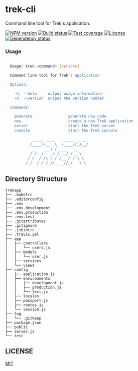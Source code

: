 # trek-cli

Command line tool for Trek's application.

  [![NPM version][npm-img]][npm-url]
  [![Build status][travis-img]][travis-url]
  [![Test coverage][coveralls-img]][coveralls-url]
  [![License][license-img]][license-url]
  [![Dependency status][david-img]][david-url]

### Usage

```bash

  Usage: trek <command> [options]

  Command line tool for Trek's application

  Options:

    -h, --help     output usage information
    -V, --version  output the version number

  Commands:

    generate                generate new code
    new                     create a new Trek application
    server                  start the Trek server
    console                 start the Trek console

            _____ ____    _____ _ ___
           /____//__  \  /____//_X__/
            __   ___) / ____  ___
           / /  /   _/ / __/ / _ \
          / /  / /\ \ / /__ / / \ \
         /_/  /_/ /_//____//_/   \_\

```

## Directory Structure

```
trekapp
├── .babelrc
├── .editorconfig
├── .env
├── .env.development
├── .env.production
├── .env.test
├── .gitattributes
├── .gitignore
├── .jshintrc
├── .travis.yml
├── app
│   ├── controllers
│   │   └── users.js
│   ├── models
│   │   └── user.js
│   ├── services
│   └── views
├── config
│   ├── application.js
│   ├── environments
│   │   ├── development.js
│   │   ├── production.js
│   │   └── test.js
│   ├── locales
│   ├── passport.js
│   ├── routes.js
│   └── session.js
├── log
│   └── .gitkeep
├── package.json
├── public
├── server.js
└── test
```

## LICENSE

  [MIT](LICENSE)

[npm-img]: https://img.shields.io/npm/v/trek-cli.svg?style=flat-square
[npm-url]: https://npmjs.org/package/trek-cli
[travis-img]: https://img.shields.io/travis/trekjs/trek-cli.svg?style=flat-square
[travis-url]: https://travis-ci.org/trekjs/trek-cli
[coveralls-img]: https://img.shields.io/coveralls/trekjs/trek-cli.svg?style=flat-square
[coveralls-url]: https://coveralls.io/r/trekjs/trek-cli?branch=master
[license-img]: https://img.shields.io/badge/license-MIT-green.svg?style=flat-square
[david-img]: https://img.shields.io/david/trekjs/trek-cli.svg?style=flat-square
[david-url]: https://david-dm.org/trekjs/trek-cli
[license-url]: LICENSE
